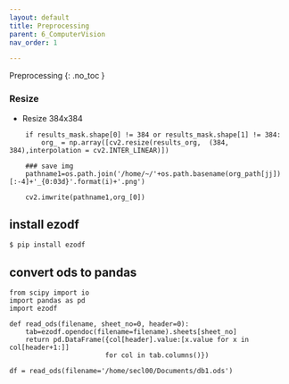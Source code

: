 ```yaml
---
layout: default
title: Preprocessing
parent: 6_ComputerVision
nav_order: 1

---
```


 Preprocessing
{: .no_toc }

### Resize

- Resize 384x384
```
    if results_mask.shape[0] != 384 or results_mask.shape[1] != 384:
        org_ = np.array([cv2.resize(results_org,  (384, 384),interpolation = cv2.INTER_LINEAR)])

    ### save img
    pathname1=os.path.join('/home/~/'+os.path.basename(org_path[jj])[:-4]+'_{0:03d}'.format(i)+'.png')

    cv2.imwrite(pathname1,org_[0])

```
## install ezodf

```
$ pip install ezodf
```

## convert ods to pandas

```
from scipy import io
import pandas as pd
import ezodf

def read_ods(filename, sheet_no=0, header=0):
    tab=ezodf.opendoc(filename=filename).sheets[sheet_no]
    return pd.DataFrame({col[header].value:[x.value for x in col[header+1:]]
                        for col in tab.columns()})

df = read_ods(filename='/home/secl00/Documents/db1.ods')
```

